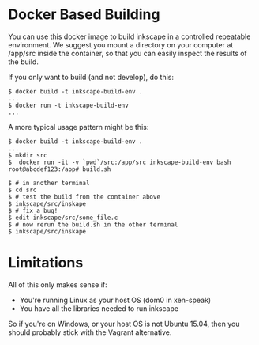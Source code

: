 Docker Based Building
=====================

You can use this docker image to build inkscape in a controlled repeatable environment. We suggest you mount a directory on your computer at /app/src inside the container, so that you can easily inspect the results of the build.

If you only want to build (and not develop), do this:

    $ docker build -t inkscape-build-env .
    ...
    $ docker run -t inkscape-build-env
    ...

A more typical usage pattern might be this:

    $ docker build -t inkscape-build-env .
    ...
    $ mkdir src
    $  docker run -it -v `pwd`/src:/app/src inkscape-build-env bash
    root@abcdef123:/app# build.sh

    $ # in another terminal
    $ cd src
    $ # test the build from the container above
    $ inkscape/src/inskape
    $ # fix a bug!
    $ edit inkscape/src/some_file.c
    $ # now rerun the build.sh in the other terminal
    $ inkscape/src/inskape


Limitations
===========

All of this only makes sense if:

* You're running Linux as your host OS (dom0 in xen-speak)
* You have all the libraries needed to run inkscape

So if you're on Windows, or your host OS is not Ubuntu 15.04, then you should probably stick with the Vagrant alternative.
